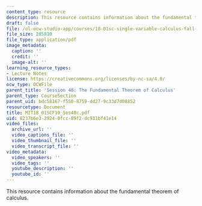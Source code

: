 ```yaml
---
content_type: resource
description: This resource contains information about the fundamental theorem of calculus.
draft: false
file: /ol-ocw-studio-app/courses/18-01sc-single-variable-calculus-fall-2010/8237b6e329240fcc89f2dc931bf41e14_MIT18_01SCF10_Ses48c.pdf
file_size: 285810
file_type: application/pdf
image_metadata:
  caption: ''
  credit: ''
  image-alt: ''
learning_resource_types:
- Lecture Notes
license: https://creativecommons.org/licenses/by-nc-sa/4.0/
ocw_type: OCWFile
parent_title: 'Session 48: The Fundamental Theorem of Calculus'
parent_type: CourseSection
parent_uid: bdc58167-f550-8759-dd27-9c33d7d08852
resourcetype: Document
title: MIT18_01SCF10_Ses48c.pdf
uid: 8237b6e3-2924-0fcc-89f2-dc931bf41e14
video_files:
  archive_url: ''
  video_captions_file: ''
  video_thumbnail_file: ''
  video_transcript_file: ''
video_metadata:
  video_speakers: ''
  video_tags: ''
  youtube_description: ''
  youtube_id: ''
---
```

This resource contains information about the fundamental theorem of calculus.